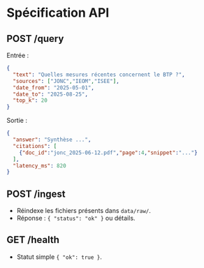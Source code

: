 # Spécification API

## POST /query

Entrée :

```json
{
  "text": "Quelles mesures récentes concernent le BTP ?",
  "sources": ["JONC","IEOM","ISEE"],
  "date_from": "2025-05-01",
  "date_to": "2025-08-25",
  "top_k": 20
}
```

Sortie :

```json
{
  "answer": "Synthèse ...",
  "citations": [
    {"doc_id":"jonc_2025-06-12.pdf","page":4,"snippet":"..."}
  ],
  "latency_ms": 820
}
```

## POST /ingest

* Réindexe les fichiers présents dans `data/raw/`.
* Réponse : `{ "status": "ok" }` ou détails.

## GET /health

* Statut simple `{ "ok": true }`.
  